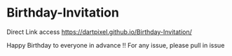 # Birthday-Invitation
Direct Link access 
https://dartpixel.github.io/Birthday-Invitation/
  
Happy Birthday to everyone in advance !!
For any issue, please pull in issue
